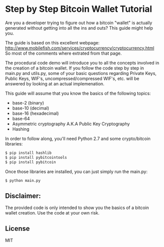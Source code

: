 # Step by Step Bitcoin Wallet Tutorial

Are you a developer trying to figure out how a bitcoin "wallet" is actually generated without getting into all the ins and outs? This guide might help you. 

The guide is based on this excellent webpage:
http://www.mobilefish.com/services/cryptocurrency/cryptocurrency.html
So most of the comments where extrated from that page.

The procedural code demo will introduce you to all the concepts involved in the creation of a bitcoin wallet. If you follow the code step by step in main.py and utils.py, some of your basic questions regarding Private Keys, Public Keys, WIF's, uncompressed/compressed WIF's, etc. will be answered by looking at an actual implemenation.

This guide will assume that you know the basics of the following topics:
* base-2 (binary)
* base-10 (decimal)
* base-16 (hexadecimal)
* base-64
* Asymmetric cryptography A.K.A Public Key Cryptography
* Hashing

In order to follow along, you'll need Python 2.7 and some crypto/bitcoin libraries:

```sh
$ pip install hashlib
$ pip install pybitcointools 
$ pip install pybitcoin
```
Once those libraries are installed, you can just simply run the main.py:
```sh
$ python main.py
```
Disclaimer:
----
The provided code is only intended to show you the basics of a bitcoin wallet creation. Use the code at your own risk.

License
----

MIT
